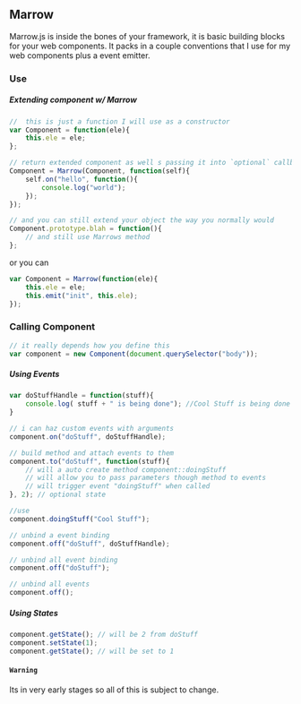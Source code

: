 ## Marrow

Marrow.js is inside the bones of your framework, it is basic building blocks for your web components. It packs in a couple conventions that I use for my web components plus a event emitter.

### Use

##### Extending component w/ Marrow

```javascript
//  this is just a function I will use as a constructor
var Component = function(ele){
	this.ele = ele;
};

// return extended component as well s passing it into `optional` callback;
Component = Marrow(Component, function(self){
	self.on("hello", function(){ 
		console.log("world");
	});
});

// and you can still extend your object the way you normally would
Component.prototype.blah = function(){
	// and still use Marrows method
};

```

or you can

```javascript
var Component = Marrow(function(ele){
	this.ele = ele;
	this.emit("init", this.ele);
});
```
### Calling Component

```javascript
// it really depends how you define this
var component = new Component(document.querySelector("body"));
```

##### Using Events

```javascript
var doStuffHandle = function(stuff){
	console.log( stuff + " is being done"); //Cool Stuff is being done
}

// i can haz custom events with arguments
component.on("doStuff", doStuffHandle);

// build method and attach events to them
component.to("doStuff", function(stuff){
	// will a auto create method component::doingStuff
	// will allow you to pass parameters though method to events
	// will trigger event "doingStuff" when called
}, 2); // optional state

//use
component.doingStuff("Cool Stuff");

// unbind a event binding
component.off("doStuff", doStuffHandle);

// unbind all event binding
component.off("doStuff");

// unbind all events
component.off();

```

##### Using States

```javascript
component.getState(); // will be 2 from doStuff
component.setState(1);
component.getState(); // will be set to 1
```

#### `Warning`


Its in very early stages so all of this is subject to change.
